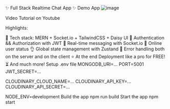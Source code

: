 ✨ Full Stack Realtime Chat App ✨
Demo App
![image](https://github.com/user-attachments/assets/12495ab2-72cf-43fd-b244-6afb41680feb)


Video Tutorial on Youtube

Highlights:

🌟 Tech stack: MERN + Socket.io + TailwindCSS + Daisy UI
🎃 Authentication && Authorization with JWT
👾 Real-time messaging with Socket.io
🚀 Online user status
👌 Global state management with Zustand
🐞 Error handling both on the server and on the client
⭐ At the end Deployment like a pro for FREE!
⏳ And much more!
Setup .env file
MONGODB_URI=...
PORT=5001
JWT_SECRET=...

CLOUDINARY_CLOUD_NAME=...
CLOUDINARY_API_KEY=...
CLOUDINARY_API_SECRET=...

NODE_ENV=development
Build the app
npm run build
Start the app
npm start

